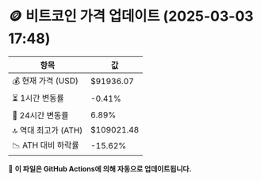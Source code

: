 # 🪙 비트코인 가격 업데이트 (2025-03-03 17:48)

| 항목                | 값 |
|--------------------|----------------|
| 💰 현재 가격 (USD) | $91936.07 |
| ⏳ 1시간 변동률    | -0.41% |
| 📆 24시간 변동률   | 6.89% |
| 🔝 역대 최고가 (ATH) | $109021.48 |
| 📉 ATH 대비 하락률 | -15.62% |

🔄 **이 파일은 GitHub Actions에 의해 자동으로 업데이트됩니다.**
